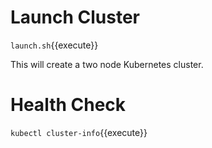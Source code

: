 # Launch Cluster

`launch.sh`{{execute}}

This will create a two node Kubernetes cluster.

# Health Check
`kubectl cluster-info`{{execute}}
